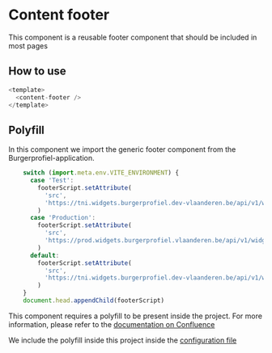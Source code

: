 # Content footer

This component is a reusable footer component that should be included in most pages

## How to use

```js
<template>
  <content-footer />
</template>
```

## Polyfill
In this component we import the generic footer component from the Burgerprofiel-application. 

```js
    switch (import.meta.env.VITE_ENVIRONMENT) {
      case 'Test':
        footerScript.setAttribute(
          'src',
          'https://tni.widgets.burgerprofiel.dev-vlaanderen.be/api/v1/widget/c0df3610-36b9-4113-a487-05dfed92c317/embed',
        )
      case 'Production':
        footerScript.setAttribute(
          'src',
          'https://prod.widgets.burgerprofiel.vlaanderen.be/api/v1/widget/f1d7f80f-ad17-4f25-92b4-027a99785068/embed',
        )
      default:
        footerScript.setAttribute(
          'src',
          'https://tni.widgets.burgerprofiel.dev-vlaanderen.be/api/v1/widget/c0df3610-36b9-4113-a487-05dfed92c317/embed',
        )
    }
    document.head.appendChild(footerScript)
```

This component requires a polyfill to be present inside the project. For more information, please refer to the [documentation on Confluence](https://vlaamseoverheid.atlassian.net/wiki/spaces/IKPubliek/pages/5930059380/Ondersteunde+browers+en+browser+polyfills) 

We include the polyfill inside this project inside the [configuration file](/nuxt.config.ts)


